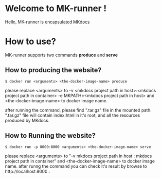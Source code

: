 # Welcome to MK-runner !

Hello, MK-runner is encapsulated [MKdocs](https://www.mkdocs.org/)


# How to use?

MK-runner supports two commands <b>produce</b> and <b>serve</b>

## How to producing the website?
```
$ docker run <arguments> <the-docker-image-name> produce
```
please replace
\<arguments\> to -v \<mkdocs project path in host\>:\<mkdocs project path in container\> -e MKPATH=\<mkdocs project path in host\>
and \<the-docker-image-name\> to docker image name.

after running the command, please find ".tar.gz" file in the mounted path.
".tar.gz" file will contain index.html in it's root, and all the resources produced by MKdocs.

## How to Running the website?
```
$ docker run -p 8000:8000 <arguments> <the-docker-image-name> serve
```
please replace \<arguments\> to "-v mkdocs project path in host : mkdocs project path in container" and
 \<the-docker-image-name\> to docker image name.
 after runng the command you can check it's result by browse to http://localhost:8000 .
